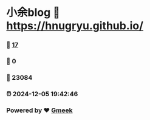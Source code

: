 # 小余blog :link: https://hnugryu.github.io/ 
### :page_facing_up: [17](https://hnugryu.github.io//tag.html) 
### :speech_balloon: 0 
### :hibiscus: 23084 
### :alarm_clock: 2024-12-05 19:42:46 
### Powered by :heart: [Gmeek](https://github.com/Meekdai/Gmeek)
